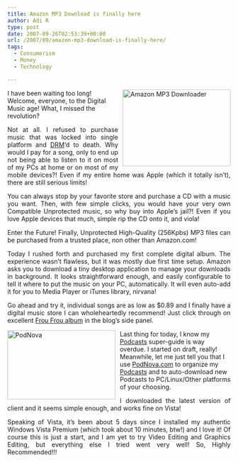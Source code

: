 ```yaml
---
title: Amazon MP3 Download is finally here
author: Adi R
type: post
date: 2007-09-26T02:53:39+00:00
url: /2007/09/amazon-mp3-download-is-finally-here/
tags:
  - Consumerism
  - Money
  - Technology

---
```

[<img id="id" style="border-right: 0px; border-top: 0px; margin: 0px 0px 0px 10px; border-left: 0px; border-bottom: 0px" height="173" alt="Amazon MP3 Downloader" src="https://i0.wp.com/www.adir1.com//uploads/2007/09/amazon-mp3-downloader-thumb.jpg?resize=244%2C173" width="244" align="right" border="0" data-recalc-dims="1" />][1] I have been waiting too long! Welcome, everyone, to the Digital Music age! What, I missed the revolution?

<p align="justify">
  Not at all. I refused to purchase music that was locked into single platform and <a href="http://en.wikipedia.org/wiki/Digital_rights_management" target="_blank">DRM</a>&#8216;d to death. Why would I pay for a song, only to end up not being able to listen to it on most of my PCs at home or on most of my mobile devices?! Even if my entire home was Apple (which it totally isn&#8217;t), there are still serious limits!
</p>

<p align="justify">
  You can always stop by your favorite store and purchase a CD with a music you want. Then, with few simple clicks, you would have your very own Compatible Unprotected music, so why buy into Apple&#8217;s jail?! Even if you love Apple devices that much, simple rip the CD onto it, and viola!
</p>

<p align="justify">
  Enter the Future! Finally, Unprotected High-Quality (256Kpbs) MP3 files can be purchased from a trusted place, non other than Amazon.com!
</p>

<p align="justify">
  Today I rushed forth and purchased my first complete digital album. The experience wasn&#8217;t flawless, but it was mostly due first time setup. Amazon asks you to download a tiny desktop application to manage your downloads in background. It looks straightforward enough, and easily configurable to tell it where to put the music on your PC, automatically. It will even auto-add it for you to Media Player or iTunes library, nirvana!
</p>

<p align="justify">
  Go ahead and try it, individual songs are as low as $0.89 and I finally have a digital music store I can wholeheartedly recommend! Just click through on excellent <a href="http://www.amazon.com/dp/B00006EXLQ?tag=craftonia-20&camp=14573&creative=327641&linkCode=as1&creativeASIN=B00006EXLQ&adid=0CS8V0Z4B4GNXKSS86FD&" target="_blank">Frou Frou album</a> in the blog&#8217;s side panel.
</p>

[<img style="border-right: 0px; border-top: 0px; margin: 0px 10px 0px 0px; border-left: 0px; border-bottom: 0px" height="156" alt="PodNova" src="https://i2.wp.com/www.adir1.com//uploads/2007/09/podnova.jpg?resize=244%2C156" width="244" align="left" border="0" data-recalc-dims="1" />][2]Last thing for today, I know my <a href="http://en.wikipedia.org/wiki/Podcast" target="_blank">Podcasts</a> super-guide is way overdue. I started on draft, really! Meanwhile, let me just tell you that I use <a href="http://www.podnova.com/" target="_blank">PodNova.com</a> to organize my <a href="http://en.wikipedia.org/wiki/Podcast" target="_blank">Podcasts</a> and to auto-download new Podcasts to PC/Linux/Other platforms of your choosing. 

<p align="justify">
  I downloaded the latest version of client and it seems simple enough, and works fine on Vista!
</p>

<p align="justify">
  Speaking of Vista, it&#8217;s been about 5 days since I installed my authentic Windows Vista Premium (which took about 10 minutes, btw!) and I love it! Of course this is just a start, and I am yet to try Video Editing and Graphics Editing, but everything else I tried went very well! So, Highly Recommended!!!
</p>

 [1]: https://i1.wp.com/www.adir1.com//uploads/2007/09/amazon-mp3-downloader.jpg
 [2]: http://www.podnova.com/